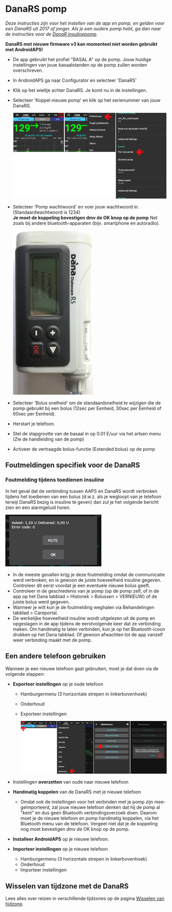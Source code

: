 # DanaRS pomp

*Deze instructies zijn voor het instellen van de app en pomp, en gelden voor een DanaRS uit 2017 of jonger. Als je een oudere pomp hebt, ga dan naar de instructies voor de [DanaR insulinepomp](./DanaR-Insulin-Pump).*

**DanaRS met nieuwe firmware v3 kan momenteel niet worden gebruikt met AndroidAPS!**

* De app gebruikt het profiel "BASAL A" op de pomp. Jouw huidige instellingen van jouw basaalstanden op de pomp zullen worden overschreven.

* In AndroidAPS ga naar Configurator en selecteer 'DanaRS'

* Klik op het wieltje achter DanaRS. Je komt nu in de instellingen.

* Selecteer 'Koppel nieuwe pomp' en klik op het serienummer van jouw DanaRS.
  
  ![AAPS pair Dana RS](../images/AAPS_DanaRSPairing.png)

* Selecteer 'Pomp wachtwoord' en voer jouw wachtwoord in. (Standaardwachtwoord is 1234)   
  **Je moet de koppeling bevestigen dmv de OK knop op de pomp** Net zoals bij andere bluetooth-apparaten (bijv. smartphone en autoradio).
  
  ![Dana RS confirmation pairing](../images/DanaRS_Pairing.png)

* Selecteer 'Bolus snelheid' om de standaardsnelheid te wijzigen die de pomp gebruikt bij een bolus (12sec per Eenheid, 30sec per Eenheid of 60sec per Eenheid).

* Herstart je telefoon.

* Stel de stapgrootte van de basaal in op 0.01 E/uur via het artsen menu (Zie de handleiding van de pomp)

* Activeer de vertraagde bolus-functie (Extended bolus) op de pomp

## Foutmeldingen specifiek voor de DanaRS

### Foutmelding tijdens toedienen insuline

In het geval dat de verbinding tussen AAPS en DanaRS wordt verbroken tijdens het toedienen van een bolus (d.w.z. als je wegloopt van je telefoon terwijl DanaRS bezig is insuline te geven) dan zul je het volgende bericht zien en een alarmgeluid horen.

![Alarm insuline toediening](../images/DanaRS_Error_bolus.png)

* In de meeste gevallen krijg je deze foutmelding omdat de communicatie werd verbroken, en is gewoon de juiste hoeveelheid insuline gegeven. Controleer dit eerst voordat je een eventuele nieuwe bolus geeft.
* Controleer in de geschiedenis van je pomp (op de pomp zelf, of in de app op het Dana tabblad > Historiek > Bolussen > VERNIEUW) of de juiste bolus werd gegeven.
* Wanneer je wilt kun je de foutmelding weghalen via Behandelingen tabblad > Careportal.
* De werkelijke hoeveelheid insuline wordt uitgelezen uit de pomp en opgeslagen in de app tijdens de eerstvolgende keer dat ze verbinding maken. Om handmatig te laten verbinden, kun je op het Bluetooth-icoon drukken op het Dana tabblad. Of gewoon afwachten tot de app vanzelf weer verbinding maakt met de pomp.

## Een andere telefoon gebruiken

Wanneer je een nieuwe telefoon gaat gebruiken, moet je dat doen via de volgende stappen:

* **Exporteer instellingen** op je oude telefoon
  
  * Hamburgermenu (3 horizontale strepen in linkerbovenhoek)
  * Onderhoud
  * Exporteer instellingen
    
    ![Exporteer AAPS instellingen](../images/AAPS_ExportSettings.png)

* Instellingen **overzetten** van oude naar nieuwe telefoon

* **Handmatig koppelen** van de DanaRS met je nieuwe telefoon 
  * Omdat ook de instellingen voor het verbinden met je pomp zijn mee-geïmporteerd, zal jouw nieuwe telefoon denken dat hij de pomp al "kent" en dus geen Bluetooth verbindingsverzoek doen. Daarom moet je de nieuwe telefoon en pomp handmatig koppelen, via het Bluetooth menu van de telefoon. Vergeet niet dat je de koppeling nog moet bevestigen dmv de OK knop op de pomp.
* **Installeer AndroidAPS** op je nieuwe telefoon.
* **Importeer instellingen** op je nieuwe telefoon 
  * Hamburgermenu (3 horizontale strepen in linkerbovenhoek)
  * Onderhoud
  * Importeer instellingen

## Wisselen van tijdzone met de DanaRS

Lees alles over reizen in verschillende tijdzones op de pagina [Wisselen van tijdzone](../Usage/Timezone-traveling#danarv2-danars).
